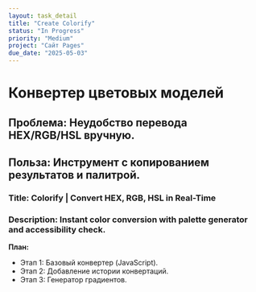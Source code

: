 ```yaml
---
layout: task_detail
title: "Create Colorify"
status: "In Progress"
priority: "Medium"
project: "Сайт Pages"
due_date: "2025-05-03"
---
```


# Конвертер цветовых моделей
## Проблема: Неудобство перевода HEX/RGB/HSL вручную.

## Польза: Инструмент с копированием результатов и палитрой.

### Title: Colorify | Convert HEX, RGB, HSL in Real-Time

### Description: Instant color conversion with palette generator and accessibility check.

**План:**
* Этап 1: Базовый конвертер (JavaScript).
* Этап 2: Добавление истории конвертаций.
* Этап 3: Генератор градиентов.
